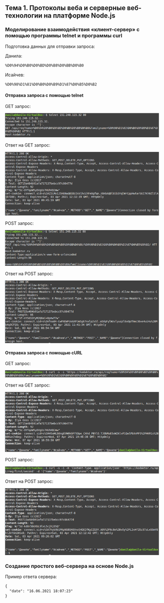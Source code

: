## Тема 1. Протоколы веба и серверные веб-технологии на платформе Node.js

### Моделирование взаимодействия «клиент-сервер» с помощью программы telnet и программы curl

Подготовка данных для отправки запроса:

Данила: 

```bash
%D0%94%D0%B0%D0%BD%D0%B8%D0%BB%D0%B0
```

Исайчев:

```bash
%D0%98%D1%81%D0%B0%D0%B9%D1%87%D0%B5%D0%B2
```

#### Отправка запроса с помощью telnet

GET запрос:

![GET запрос](./screenshots/telnet-get-req.png) 

Ответ на GET запрос:

![Ответ на GET запрос](./screenshots/telnet-get-res.png) 

POST запрос:

![POST запрос](./screenshots/telnet-post-req.png) 

Ответ на POST запрос:

![Ответ на POST запрос](./screenshots/telnet-post-res.png)  

#### Отправка запроса с помощью cURL

GET запрос:

![GET запрос](./screenshots/curl-get-req.png) 

Ответ на GET запрос:

![Ответ на GET запрос](./screenshots/curl-get-res.png) 

POST запрос:

![POST запрос](./screenshots/curl-post-req.png) 

Ответ на POST запрос:

![Ответ на POST запрос](./screenshots/curl-post-res.png)  

### Создание простого веб-сервера на основе Node.js

Пример ответа сервера:

```
{
  "date": "16.06.2021 18:07:23"
}
```

